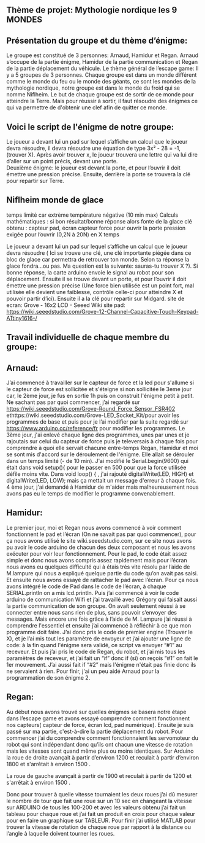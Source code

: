 ## Thème de projet: Mythologie nordique les 9 MONDES 

## Présentation du groupe et du thème d’énigme: 
Le groupe est constitué de 3 personnes: Arnaud, Hamidur et Regan. Arnaud s’occupe de la partie énigme, Hamidur de la partie communication et Regan de la partie déplacement du véhicule. Le thème général de l’escape game: Il y a 5 groupes de 3 personnes. Chaque groupe est dans un monde différent comme le monde du feu ou le monde des géants, ce sont les mondes de la mythologie nordique, notre groupe est dans le monde du froid qui se nomme Niflheim. Le but de chaque groupe est de sortir de ce monde pour atteindre la Terre. Mais pour réussir à sortir, il faut résoudre des énigmes ce qui va permettre de d'obtenir une clef afin de quitter ce monde.

## Voici le script de l'énigme de notre groupe:
Le joueur a devant lui un pad sur lequel s’affiche un calcul que le joueur devra résoudre, il devra résoudre une équation de type 3x² - 28 = -1, (trouver X). Après avoir trouver x, le joueur trouvera une lettre qui va lui dire d’aller sur un point précis, devant une porte.   
Deuxième énigme: le joueur est devant  la porte, et pour l’ouvrir il doit émettre une pression précise. Ensuite, derrière la porte se trouvera la clé pour repartir sur Terre.
   





## Niflheim monde de glace

temps limité car extrème température négative (10 min max)
 Calculs mathématiques : si bon résultat/bonne réponse alors fonte de la glace clé obtenu : capteur pad, écran
 capteur force pour ouvrir la porte pression exigée pour l’ouvrir (0,2N à 20N) en X temps

Le joueur a devant lui un pad sur lequel s’affiche un calcul que le joueur devra résoudre ( Ici se trouve une clé, une clé importante piégée dans ce bloc de glace car permettra de retrouver ton monde. Selon ta réponse la glace fondra…ou pas. Ma question est la suivante: sauras-tu trouver X ?). Si bonne réponse, la carte arduino envoie le signal au robot pour son déplacement. Ensuite il se trouve devant  un porte, et pour l’ouvrir il doit émettre une pression précise (Une force bien utilisée est un point fort, mal utilisée elle devient une faiblesse, contrôle celle-ci pour atteindre X et pouvoir partir d’ici). Ensuite il a la clé pour repartir sur Midgard. 
site de ecran:
Grove - 16x2 LCD - Seeed Wiki
site pad:
https://wiki.seeedstudio.com/Grove-12-Channel-Capacitive-Touch-Keypad-ATtiny1616-/

## Travail individuelle de chaque membre du groupe:

## Arnaud:
J’ai commencé à travailler sur le capteur de force et la led pour s'allume si le capteur de force est sollicitée et s'éteigne si non sollicitée le 3eme jour car, le 2ème jour, je fus en sortie 1h puis on construit l'énigme petit à petit. Ne sachant pas par quoi commencer, j’ai regardé sur https://wiki.seeedstudio.com/Grove-Round_Force_Sensor_FSR402 ethttps://wiki.seeedstudio.com/Grove-LED_Socket_Kit/pour avoir les programmes de base et puis pour je l’ai modifier par la suite regardé sur https://www.arduino.cc/reference/fr pour modifier les programmes. Le 3ème jour, j'ai enlevé chaque ligne des programmes, unes par unes et je rajoutais sur celui du capteur de force puis je televersais à chaque fois pour comprendre à quoi elle servait chacune entre-temps Regan, Hamidur et moi se sont mis d'accord sur le déroulement de l'énigme. Elle allait se dérouler dans un temps limité (- de 10 min). J'ai modifié le Serial.begin(9600) qui était dans void setup(){  pour le passer en 500 pour que la force utilisée défile moins vite. Dans void loop() { , j'ai rajouté digitalWrite(LED, HIGH) et digitalWrite(LED, LOW); mais ça mettait un message d'erreur à chaque fois.
4 ème jour, j'ai demandé à Hamidur de m'aider mais malheureusement nous avons pas eu le temps de modifier le programme convenablement.


## Hamidur: 
Le premier jour, moi et Regan nous avons commencé à voir comment fonctionnent le pad et l’écran (On ne savait pas par quoi commencer), pour ça nous avons utilisé le site wiki.seeedstudio.com, sur ce site nous avons pu avoir le code arduino de chacun des deux composant et nous les avons exécuter pour voir leur fonctionnement. Pour le pad, le code était assez simple et donc nous avons compris assez rapidement  mais pour l’écran nous avons eu quelques difficulté qui à étais très vite résolu par l’aide de M.lampure qui nous a expliqué quelque partie du code qu’on avait pas saisi. 
Et ensuite nous avons essayé de rattacher le pad avec l’écran. Pour 
ça nous avons intégré le code de Pad dans le code de l’écran, à chaque SERIAL.println on a mis lcd.println.
Puis j’ai commencé à voir le code arduino de communication Wifi et j’ai travaillé avec Grégory qui faisait aussi  la partie communication de son groupe. On avait seulement réussi à se connecter entre nous sans rien de plus, sans pouvoir s’envoyer des messages. Mais encore une fois grâce à l’aide de M. Lampure j’ai réussi à comprendre l'essentiel et ensuite j’ai commencé à réfléchir à ce que mon  programme doit faire. J’ai donc pris le code de premier engine (Trouver le X), et je l’ai mis tout les paramètre de envoyeur et j’ai ajouter une ligne de code: à la fin quand l'énigme sera validé, ce script va envoyer “#1” au receveur. Et puis j’ai pris le code de Regan, du robot, et j’ai mis tous les paramètres de receveur, et j’ai fait un “if” donc if (si) on reçois “#1” on fait le 1er mouvement. J’ai aussi fait if “#2” mais l'énigme n'était pas finie donc ils ne servaient à rien. 
Pour finir, j'ai un peu aidé Arnaud pour la programmation de son énigme 2.

## Regan: 
Au début nous avons trouvé sur quelles énigmes se basera notre étape dans l’escape game et avons essayé comprendre comment fonctionnent nos capteurs( capteur de force, écran lcd, pad numérique).
Ensuite je suis passé sur ma partie, c'est-à-dire la partie déplacement du robot. Pour commencer j’ai du comprendre comment fonctionnaient les servomoteur du robot qui sont indépendant donc qu’ils ont chacun une vitesse de rotation mais les vitesses sont quand même plus ou moins identiques.
Sur Arduino la roue de droite avançait à partir d’environ 1200 et reculait à partir d’environ 1800 et s'arrêtait à environ 1500 .

La roue de gauche avançait à partir de 1900 et reculait à partir de 1200 et s'arrêtait à environ 1500  .

Donc pour trouver à quelle vitesse tournaient les deux roues j’ai dû mesurer le nombre de tour que fait une roue sur un 10 sec en changeant la vitesse sur ARDUINO de tous les 100-200 et avec les valeurs obtenu j’ai fait un tableau pour chaque roue et j’ai fait un produit en croix pour chaque valeur pour en faire un graphique sur TABLEUR.
Pour finir j’ai utilisé MATLAB pour trouver la vitesse de rotation de chaque roue par rapport à la distance ou l’angle à laquelle doivent tourner les roues.


